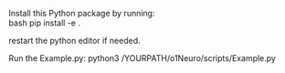 Install this Python package by running:  
bash pip install -e .

restart the python editor if needed.

Run the Example.py:
python3 /YOURPATH/o1Neuro/scripts/Example.py